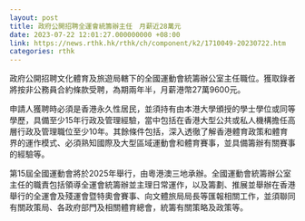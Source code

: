 ```yaml
---
layout: post
title: 政府公開招聘全運會統籌辦主任　月薪近28萬元
date: 2023-07-22 12:01:27.000000000 +08:00
link: https://news.rthk.hk/rthk/ch/component/k2/1710049-20230722.htm
categories: rthk
---
```


政府公開招聘文化體育及旅遊局轄下的全國運動會統籌辦公室主任職位。獲取錄者將按非公務員合約條款受聘，為期兩年半，月薪港幣27萬9600元。

申請人獲聘時必須是香港永久性居民，並須持有由本港大學頒授的學士學位或同等學歷，具備至少15年行政及管理經驗，當中包括在香港大型公共或私人機構擔任高層行政及管理職位至少10年。其餘條件包括，深入透徹了解香港體育政策和體育界的運作模式、必須熟知國際及大型區域運動會和體育賽事，並具備籌辦有關賽事的經驗等。

第15屆全國運動會將於2025年舉行，由粵港澳三地承辦。全國運動會統籌辦公室主任的職責包括領導全運會統籌辦並主理日常運作，以及籌劃、推展並舉辦在香港舉行的全運會及殘運會暨特奧會賽事、向文體旅局局長等匯報相關工作，並須聯同有關政策局、各政府部門及相關體育總會，統籌有關策略及政策等。
